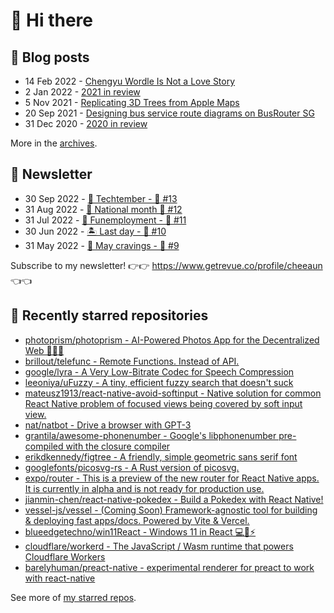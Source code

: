 # 👋 Hi there

## 📝 Blog posts

<!-- feed start -->
- 14 Feb 2022 - [Chengyu Wordle Is Not a Love Story](https://cheeaun.com/blog/2022/02/chengyu-wordle-is-not-a-love-story/)
- 2 Jan 2022 - [2021 in review](https://cheeaun.com/blog/2022/01/2021-in-review/)
- 5 Nov 2021 - [Replicating 3D Trees from Apple Maps](https://cheeaun.com/blog/2021/11/replicating-3d-trees-apple-maps/)
- 20 Sep 2021 - [Designing bus service route diagrams on BusRouter SG](https://cheeaun.com/blog/2021/09/bus-service-route-diagrams-busrouter-sg/)
- 31 Dec 2020 - [2020 in review](https://cheeaun.com/blog/2020/12/2020-in-review/)
<!-- feed end -->

More in the [archives](https://cheeaun.com/blog/archives/).

## 📰 Newsletter

<!-- newsletter start -->
- 30 Sep 2022 - [🍎 Techtember - 🥫 #13](https://www.getrevue.co/profile/cheeaun/issues/techtember-13-1335515)
- 31 Aug 2022 - [🎏 National month 🥫 #12](https://www.getrevue.co/profile/cheeaun/issues/national-month-12-1289556)
- 31 Jul 2022 - [🕺 Funemployment - 🥫 #11](https://www.getrevue.co/profile/cheeaun/issues/funemployment-11-1247643)
- 30 Jun 2022 - [🏝️ Last day - 🥫 #10](https://www.getrevue.co/profile/cheeaun/issues/last-day-10-1202564)
- 31 May 2022 - [🍜 May cravings - 🥫 #9](https://www.getrevue.co/profile/cheeaun/issues/may-cravings-9-1158473)
<!-- newsletter end -->

Subscribe to my newsletter! 👉👉 https://www.getrevue.co/profile/cheeaun 👈👈

## 🌟 Recently starred repositories

<!-- starred repos start -->
- [photoprism/photoprism - AI-Powered Photos App for the Decentralized Web 🌈💎✨](https://github.com/photoprism/photoprism)
- [brillout/telefunc - Remote Functions. Instead of API.](https://github.com/brillout/telefunc)
- [google/lyra - A Very Low-Bitrate Codec for Speech Compression](https://github.com/google/lyra)
- [leeoniya/uFuzzy - A tiny, efficient fuzzy search that doesn't suck](https://github.com/leeoniya/uFuzzy)
- [mateusz1913/react-native-avoid-softinput - Native solution for common React Native problem of focused views being covered by soft input view.](https://github.com/mateusz1913/react-native-avoid-softinput)
- [nat/natbot - Drive a browser with GPT-3](https://github.com/nat/natbot)
- [grantila/awesome-phonenumber - Google's libphonenumber pre-compiled with the closure compiler](https://github.com/grantila/awesome-phonenumber)
- [erikdkennedy/figtree - A friendly, simple geometric sans serif font](https://github.com/erikdkennedy/figtree)
- [googlefonts/picosvg-rs - A Rust version of picosvg.](https://github.com/googlefonts/picosvg-rs)
- [expo/router - This is a preview of the new router for React Native apps. It is currently in alpha and is not ready for production use.](https://github.com/expo/router)
- [jianmin-chen/react-native-pokedex - Build a Pokedex with React Native!](https://github.com/jianmin-chen/react-native-pokedex)
- [vessel-js/vessel - (Coming Soon) Framework-agnostic tool for building & deploying fast apps/docs. Powered by Vite & Vercel.](https://github.com/vessel-js/vessel)
- [blueedgetechno/win11React - Windows 11 in React 💻🌈⚡](https://github.com/blueedgetechno/win11React)
- [cloudflare/workerd - The JavaScript / Wasm runtime that powers Cloudflare Workers](https://github.com/cloudflare/workerd)
- [barelyhuman/preact-native - experimental renderer for preact to work with react-native](https://github.com/barelyhuman/preact-native)
<!-- starred repos end -->

See more of [my starred repos](https://github.com/stars/cheeaun/).